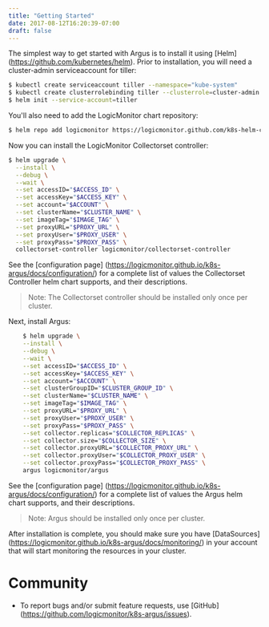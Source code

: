 ```yaml
---
title: "Getting Started"
date: 2017-08-12T16:20:39-07:00
draft: false
---
```


The simplest way to get started with Argus is to install it using [Helm]
(https://github.com/kubernetes/helm). Prior to installation, you will need a
cluster-admin serviceaccount for tiller:
```bash
$ kubectl create serviceaccount tiller --namespace="kube-system"
$ kubectl create clusterrolebinding tiller --clusterrole=cluster-admin --serviceaccount=kube-system:tiller
$ helm init --service-account=tiller
```

You'll also need to add the LogicMonitor chart repository:

```bash
$ helm repo add logicmonitor https://logicmonitor.github.com/k8s-helm-charts
```

Now you can install the LogicMonitor Collectorset controller:

```bash
$ helm upgrade \
  --install \
  --debug \
  --wait \
  --set accessID="$ACCESS_ID" \
  --set accessKey="$ACCESS_KEY" \
  --set account="$ACCOUNT" \
  --set clusterName="$CLUSTER_NAME" \
  --set imageTag="$IMAGE_TAG" \
  --set proxyURL="$PROXY_URL" \
  --set proxyUser="$PROXY_USER" \
  --set proxyPass="$PROXY_PASS" \
  collectorset-controller logicmonitor/collectorset-controller
```

See the [configuration page]
(https://logicmonitor.github.io/k8s-argus/docs/configuration/) for a complete
list of values the Collectorset Controller helm chart supports, and their
descriptions.

> Note: The Collectorset controller should be installed only once per cluster.

Next, install Argus:

```bash
    $ helm upgrade \
    --install \
    --debug \
    --wait \
    --set accessID="$ACCESS_ID" \
    --set accessKey="$ACCESS_KEY" \
    --set account="$ACCOUNT" \
    --set clusterGroupID="$CLUSTER_GROUP_ID" \
    --set clusterName="$CLUSTER_NAME" \
    --set imageTag="$IMAGE_TAG" \
    --set proxyURL="$PROXY_URL" \
    --set proxyUser="$PROXY_USER" \
    --set proxyPass="$PROXY_PASS" \
    --set collector.replicas="$COLLECTOR_REPLICAS" \
    --set collector.size="$COLLECTOR_SIZE" \
    --set collector.proxyURL="$COLLECTOR_PROXY_URL" \
    --set collector.proxyUser="$COLLECTOR_PROXY_USER" \
    --set collector.proxyPass="$COLLECTOR_PROXY_PASS" \
    argus logicmonitor/argus
```
See the [configuration page]
(https://logicmonitor.github.io/k8s-argus/docs/configuration/) for a complete
list of values the Argus helm chart supports, and their descriptions.

> Note: Argus should be installed only once per cluster.

After installation is complete, you should make sure you have [DataSources]
(https://logicmonitor.github.io/k8s-argus/docs/monitoring/) in your account
that will start monitoring the resources in your cluster.

# Community

- To report bugs and/or submit feature requests, use [GitHub]
(https://github.com/logicmonitor/k8s-argus/issues).
